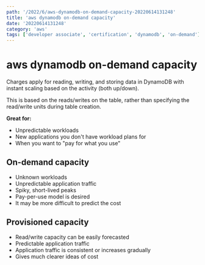 ```yaml
---
path: '/2022/6/aws-dynamodb-on-demand-capacity-20220614131248'
title: 'aws dynamodb on-demand capacity'
date: '20220614131248'
category: 'aws'
tags: ['developer associate', 'certification', 'dynamodb', 'on-demand']
---
```


# aws dynamodb on-demand capacity
Charges apply for reading, writing, and storing data in DynamoDB with instant
scaling based on the activity (both up/down).

This is based on the reads/writes on the table, rather than specifying the read/write
units during table creation.

**Great for:**
* Unpredictable workloads
* New applications you don't have workload plans for
* When you want to "pay for what you use"

## On-demand capacity
* Unknown workloads
* Unpredictable application traffic
* Spiky, short-lived peaks
* Pay-per-use model is desired
* It may be more difficult to predict the cost

## Provisioned capacity
* Read/write capacity can be easily forecasted
* Predictable application traffic
* Application traffic is consistent or increases gradually
* Gives much clearer ideas of cost

